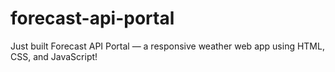 # forecast-api-portal
 Just built Forecast API Portal — a responsive weather web app using HTML, CSS, and JavaScript!
